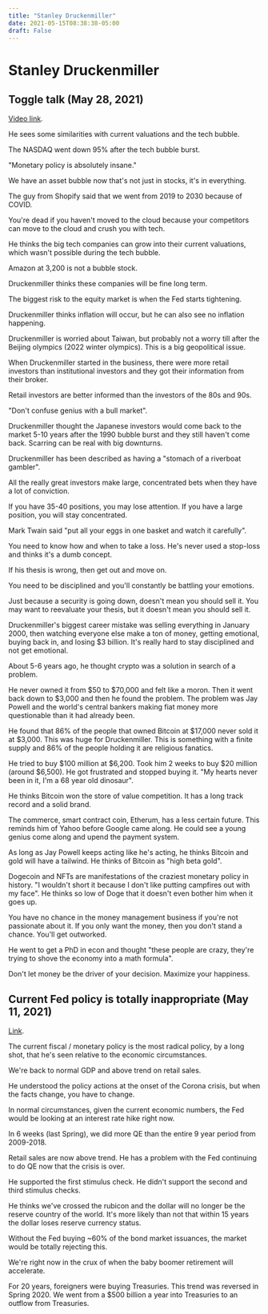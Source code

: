 ```yaml
---
title: "Stanley Druckenmiller"
date: 2021-05-15T08:38:38-05:00
draft: False
---
```


# Stanley Druckenmiller

## Toggle talk (May 28, 2021)

[Video link](https://www.youtube.com/watch?v=uTeFU1qivbs&t=16s&ab_channel=ToggleAI).

He sees some similarities with current valuations and the tech bubble.

The NASDAQ went down 95% after the tech bubble burst.

"Monetary policy is absolutely insane."

We have an asset bubble now that's not just in stocks, it's in everything.

The guy from Shopify said that we went from 2019 to 2030 because of COVID.

You're dead if you haven't moved to the cloud because your competitors can move to the cloud and crush you with tech.

He thinks the big tech companies can grow into their current valuations, which wasn't possible during the tech bubble.

Amazon at 3,200 is not a bubble stock.

Druckenmiller thinks these companies will be fine long term.

The biggest risk to the equity market is when the Fed starts tightening.

Druckenmiller thinks inflation will occur, but he can also see no inflation happening.

Druckenmiller is worried about Taiwan, but probably not a worry till after the Beijing olympics (2022 winter olympics).  This is a big geopolitical issue.

When Druckenmiller started in the business, there were more retail investors than institutional investors and they got their information from their broker.

Retail investors are better informed than the investors of the 80s and 90s.

"Don't confuse genius with a bull market".

Druckenmiller thought the Japanese investors would come back to the market 5-10 years after the 1990 bubble burst and they still haven't come back.  Scarring can be real with big downturns.

Druckenmiller has been described as having a "stomach of a riverboat gambler".

All the really great investors make large, concentrated bets when they have a lot of conviction.

If you have 35-40 positions, you may lose attention.  If you have a large position, you will stay concentrated.

Mark Twain said "put all your eggs in one basket and watch it carefully".

You need to know how and when to take a loss.  He's never used a stop-loss and thinks it's a dumb concept.

If his thesis is wrong, then get out and move on.

You need to be disciplined and you'll constantly be battling your emotions.

Just because a security is going down, doesn't mean you should sell it.  You may want to reevaluate your thesis, but it doesn't mean you should sell it.

Druckenmiller's biggest career mistake was selling everything in January 2000, then watching everyone else make a ton of money, getting emotional, buying back in, and losing $3 billion.  It's really hard to stay disciplined and not get emotional.

About 5-6 years ago, he thought crypto was a solution in search of a problem.

He never owned it from $50 to $70,000 and felt like a moron.  Then it went back down to $3,000 and then he found the problem.  The problem was Jay Powell and the world's central bankers making fiat money more questionable than it had already been.

He found that 86% of the people that owned Bitcoin at $17,000 never sold it at $3,000.  This was huge for Druckenmiller.  This is something with a finite supply and 86% of the people holding it are religious fanatics.

He tried to buy $100 million at $6,200.  Took him 2 weeks to buy $20 million (around $6,500).  He got frustrated and stopped buying it.  "My hearts never been in it, I'm a 68 year old dinosaur".

He thinks Bitcoin won the store of value competition.  It has a long track record and a solid brand.

The commerce, smart contract coin, Etherum, has a less certain future.  This reminds him of Yahoo before Google came along.  He could see a young genius come along and upend the payment system.

As long as Jay Powell keeps acting like he's acting, he thinks Bitcoin and gold will have a tailwind.  He thinks of Bitcoin as "high beta gold".

Dogecoin and NFTs are manifestations of the craziest monetary policy in history.  "I wouldn't short it because I don't like putting campfires out with my face".  He thinks so low of Doge that it doesn't even bother him when it goes up.

You have no chance in the money management business if you're not passionate about it.  If you only want the money, then you don't stand a chance.  You'll get outworked.

He went to get a PhD in econ and thought "these people are crazy, they're trying to shove the economy into a math formula".

Don't let money be the driver of your decision.  Maximize your happiness.

## Current Fed policy is totally inappropriate (May 11, 2021)

[Link](https://www.youtube.com/watch?v=ScAeHsXIUqI&ab_channel=CNBCTelevision).

The current fiscal / monetary policy is the most radical policy, by a long shot, that he's seen relative to the economic circumstances.

We're back to normal GDP and above trend on retail sales.

He understood the policy actions at the onset of the Corona crisis, but when the facts change, you have to change.

In normal circumstances, given the current economic numbers, the Fed would be looking at an interest rate hike right now.

In 6 weeks (last Spring), we did more QE than the entire 9 year period from 2009-2018.

Retail sales are now above trend.  He has a problem with the Fed continuing to do QE now that the crisis is over.

He supported the first stimulus check.  He didn't support the second and third stimulus checks.

He thinks we've crossed the rubicon and the dollar will no longer be the reserve country of the world.  It's more likely than not that within 15 years the dollar loses reserve currency status.

Without the Fed buying ~60% of the bond market issuances, the market would be totally rejecting this.

We're right now in the crux of when the baby boomer retirement will accelerate.

For 20 years, foreigners were buying Treasuries.  This trend was reversed in Spring 2020.  We went from a $500 billion a year into Treasuries to an outflow from Treasuries.

